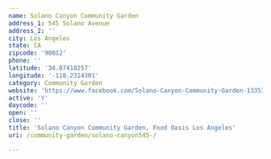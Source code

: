 ```yaml
---
name: Solano Canyon Community Garden
address_1: 545 Solano Avenue
address_2: ''
city: Los Angeles
state: CA
zipcode: '90012'
phone: ''
latitude: '34.07418257'
longitude: '-118.2314301'
category: Community Garden
website: 'https://www.facebook.com/Solano-Canyon-Community-Garden-133534380050987/'
active: 'Y'
daycode: ''
open: ''
close: ''
title: 'Solano Canyon Community Garden, Food Oasis Los Angeles'
uri: /community-garden/solano-canyon545-/

---
```

